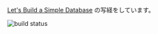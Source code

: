 [Let's Build a Simple Database](https://github.com/cstack/db_tutorial) の写経をしています。

![build status](https://github.com/satokano/mysimpledb/workflows/C%2FC%2B%2B%20CI/badge.svg)

